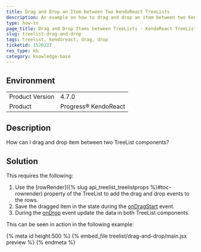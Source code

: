 ```yaml
---
title: Drag and Drop an Item between Two KendoReact TreeLists
description: An example on how to drag and drop an item between two KendoReact TreeList components.
type: how-to
page_title: Drag and Drop Items between TreeLists - KendoReact TreeList
slug: treelist-drag-and-drop
tags: treelist, kendoreact, drag, drop
ticketid: 1520227
res_type: kb
category: knowledge-base
---
```


## Environment

<table>
	<tbody>
		<tr>
			<td>Product Version</td>
			<td>4.7.0</td>
		</tr>
		<tr>
			<td>Product</td>
			<td>Progress® KendoReact</td>
		</tr>
	</tbody>
</table>

## Description

How can I drag and drop item between two TreeList components?

## Solution

This requires the following:

1. Use the [rowRender]({% slug api_treelist_treelistprops %}#toc-rowrender) property of the TreeList to add the drag and drop events to the rows.
1. Save the dragged item in the state during the [onDragStart](https://developer.mozilla.org/en-US/docs/Web/API/Document/dragstart_event) event.
1. During the [onDrop](https://developer.mozilla.org/en-US/docs/Web/API/GlobalEventHandlers/ondrop) event update the data in both TreeList components.

This can be seen in action in the following example:

{% meta id height:500 %}
{% embed_file treelist/drag-and-drop/main.jsx preview %}
{% endmeta %}
